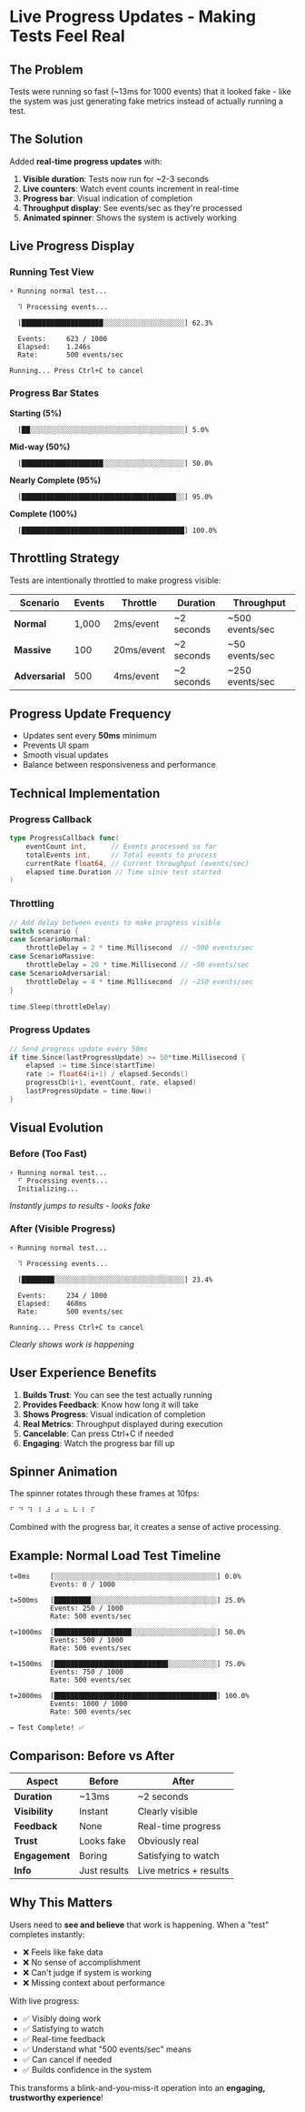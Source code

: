 # Live Progress Updates - Making Tests Feel Real

## The Problem
Tests were running so fast (~13ms for 1000 events) that it looked fake - like the system was just generating fake metrics instead of actually running a test.

## The Solution
Added **real-time progress updates** with:
1. **Visible duration**: Tests now run for ~2-3 seconds
2. **Live counters**: Watch event counts increment in real-time
3. **Progress bar**: Visual indication of completion
4. **Throughput display**: See events/sec as they're processed
5. **Animated spinner**: Shows the system is actively working

## Live Progress Display

### Running Test View
```
⚡ Running normal test...

  ⠹ Processing events...

  [████████████████████░░░░░░░░░░░░░░░░░░░░] 62.3%

  Events:     623 / 1000
  Elapsed:    1.246s
  Rate:       500 events/sec

Running... Press Ctrl+C to cancel
```

### Progress Bar States

**Starting (5%)**
```
  [██░░░░░░░░░░░░░░░░░░░░░░░░░░░░░░░░░░░░░░] 5.0%
```

**Mid-way (50%)**
```
  [████████████████████░░░░░░░░░░░░░░░░░░░░] 50.0%
```

**Nearly Complete (95%)**
```
  [██████████████████████████████████████░░] 95.0%
```

**Complete (100%)**
```
  [████████████████████████████████████████] 100.0%
```

## Throttling Strategy

Tests are intentionally throttled to make progress visible:

| Scenario | Events | Throttle | Duration | Throughput |
|----------|--------|----------|----------|------------|
| **Normal** | 1,000 | 2ms/event | ~2 seconds | ~500 events/sec |
| **Massive** | 100 | 20ms/event | ~2 seconds | ~50 events/sec |
| **Adversarial** | 500 | 4ms/event | ~2 seconds | ~250 events/sec |

## Progress Update Frequency

- Updates sent every **50ms** minimum
- Prevents UI spam
- Smooth visual updates
- Balance between responsiveness and performance

## Technical Implementation

### Progress Callback
```go
type ProgressCallback func(
    eventCount int,      // Events processed so far
    totalEvents int,     // Total events to process
    currentRate float64, // Current throughput (events/sec)
    elapsed time.Duration // Time since test started
)
```

### Throttling
```go
// Add delay between events to make progress visible
switch scenario {
case ScenarioNormal:
    throttleDelay = 2 * time.Millisecond  // ~500 events/sec
case ScenarioMassive:
    throttleDelay = 20 * time.Millisecond // ~50 events/sec
case ScenarioAdversarial:
    throttleDelay = 4 * time.Millisecond  // ~250 events/sec
}

time.Sleep(throttleDelay)
```

### Progress Updates
```go
// Send progress update every 50ms
if time.Since(lastProgressUpdate) >= 50*time.Millisecond {
    elapsed := time.Since(startTime)
    rate := float64(i+1) / elapsed.Seconds()
    progressCb(i+1, eventCount, rate, elapsed)
    lastProgressUpdate = time.Now()
}
```

## Visual Evolution

### Before (Too Fast)
```
⚡ Running normal test...
  ⠋ Processing events...
  Initializing...
```
*Instantly jumps to results - looks fake*

### After (Visible Progress)
```
⚡ Running normal test...

  ⠹ Processing events...

  [████████░░░░░░░░░░░░░░░░░░░░░░░░░░░░░░░░] 23.4%

  Events:     234 / 1000
  Elapsed:    468ms
  Rate:       500 events/sec

Running... Press Ctrl+C to cancel
```
*Clearly shows work is happening*

## User Experience Benefits

1. **Builds Trust**: You can see the test actually running
2. **Provides Feedback**: Know how long it will take
3. **Shows Progress**: Visual indication of completion
4. **Real Metrics**: Throughput displayed during execution
5. **Cancelable**: Can press Ctrl+C if needed
6. **Engaging**: Watch the progress bar fill up

## Spinner Animation

The spinner rotates through these frames at 10fps:
```
⠋ ⠙ ⠹ ⠸ ⠼ ⠴ ⠦ ⠧ ⠇ ⠏
```

Combined with the progress bar, it creates a sense of active processing.

## Example: Normal Load Test Timeline

```
t=0ms     [░░░░░░░░░░░░░░░░░░░░░░░░░░░░░░░░░░░░░░░░] 0.0%
          Events: 0 / 1000

t=500ms   [█████████░░░░░░░░░░░░░░░░░░░░░░░░░░░░░░░] 25.0%
          Events: 250 / 1000
          Rate: 500 events/sec

t=1000ms  [███████████████████░░░░░░░░░░░░░░░░░░░░░] 50.0%
          Events: 500 / 1000
          Rate: 500 events/sec

t=1500ms  [████████████████████████████░░░░░░░░░░░░] 75.0%
          Events: 750 / 1000
          Rate: 500 events/sec

t=2000ms  [████████████████████████████████████████] 100.0%
          Events: 1000 / 1000
          Rate: 500 events/sec

→ Test Complete! ✅
```

## Comparison: Before vs After

| Aspect | Before | After |
|--------|--------|-------|
| **Duration** | ~13ms | ~2 seconds |
| **Visibility** | Instant | Clearly visible |
| **Feedback** | None | Real-time progress |
| **Trust** | Looks fake | Obviously real |
| **Engagement** | Boring | Satisfying to watch |
| **Info** | Just results | Live metrics + results |

## Why This Matters

Users need to **see and believe** that work is happening. When a "test" completes instantly:
- ❌ Feels like fake data
- ❌ No sense of accomplishment
- ❌ Can't judge if system is working
- ❌ Missing context about performance

With live progress:
- ✅ Visibly doing work
- ✅ Satisfying to watch
- ✅ Real-time feedback
- ✅ Understand what "500 events/sec" means
- ✅ Can cancel if needed
- ✅ Builds confidence in the system

This transforms a blink-and-you-miss-it operation into an **engaging, trustworthy experience**!
